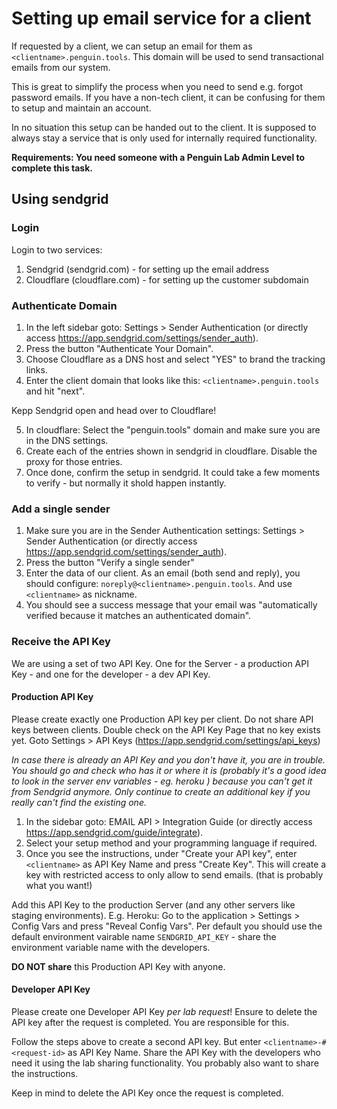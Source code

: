 # Setting up email service for a client

If requested by a client, we can setup an email for them as `<clientname>.penguin.tools`. This domain will be used to send transactional emails from our system.

This is great to simplify the process when you need to send e.g. forgot password emails. If you have a non-tech client, it can be confusing for them to setup and maintain an account.

In no situation this setup can be handed out to the client. It is supposed to always stay a service that is only used for internally required functionality.

**Requirements: You need someone with a Penguin Lab Admin Level to complete this task.**

## Using sendgrid

### Login
Login to two services:
1) Sendgrid (sendgrid.com) - for setting up the email address
2) Cloudflare (cloudflare.com) - for setting up the customer subdomain

### Authenticate Domain

1) In the left sidebar goto: Settings > Sender Authentication (or directly access https://app.sendgrid.com/settings/sender_auth).
2) Press the button "Authenticate Your Domain".
3) Choose Cloudflare as a DNS host and select "YES" to brand the tracking links.
4) Enter the client domain that looks like this: `<clientname>.penguin.tools` and hit "next".

Kepp Sendgrid open and head over to Cloudflare!

5) In cloudflare: Select the "penguin.tools" domain and make sure you are in the DNS settings.
6) Create each of the entries shown in sendgrid in cloudflare. Disable the proxy for those entries.
7) Once done, confirm the setup in sendgrid. It could take a few moments to verify - but normally it shold happen instantly.

### Add a single sender

1) Make sure you are in the Sender Authentication settings: Settings > Sender Authentication (or directly access https://app.sendgrid.com/settings/sender_auth).
2) Press the button "Verify a single sender"
3) Enter the data of our client. As an email (both send and reply), you should configure: `noreply@<clientname>.penguin.tools`. And use `<clientname>` as nickname.
4) You should see a success message that your email was "automatically verified because it matches an authenticated domain".

### Receive the API Key

We are using a set of two API Key. One for the Server - a production API Key - and one for the developer - a dev API Key.

#### Production API Key

Please create exactly one Production API key per client. Do not share API keys between clients. Double check on the API Key Page that no key exists yet. Goto Settings > API Keys (https://app.sendgrid.com/settings/api_keys)

*In case there is already an API Key and you don't have it, you are in trouble. You should go and check who has it or where it is (probably it's a good idea to look in the server env variables - eg. heroku ) because you can't get it from Sendgrid anymore. Only continue to create an additional key if you really can't find the existing one.*

1) In the sidebar goto: EMAIL API > Integration Guide (or directly access https://app.sendgrid.com/guide/integrate).
2) Select your setup method and your programming language if required.
3) Once you see the instructions, under "Create your API key", enter `<clientname>` as API Key Name and press "Create Key". This will create a key with restricted access to only allow to send emails. (that is probably what you want!)

Add this API Key to the production Server (and any other servers like staging environments). E.g. Heroku: Go to the application > Settings > Config Vars and press "Reveal Config Vars". Per default you should use the default environment vairable name `SENDGRID_API_KEY` - share the environment variable name with the developers.

**DO NOT share** this Production API Key with anyone.

#### Developer API Key

Please create one Developer API Key *per lab request*! Ensure to delete the API key after the request is completed. You are responsible for this.

Follow the steps above to create a second API key. But enter `<clientname>-#<request-id>` as API Key Name.
Share the API Key with the developers who need it using the lab sharing functionality. You probably also want to share the instructions.

Keep in mind to delete the API Key once the request is completed.
